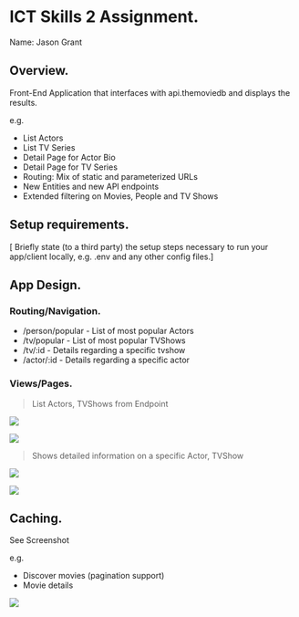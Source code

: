 
# ICT Skills 2 Assignment.

Name: Jason Grant

## Overview.

Front-End Application that interfaces with api.themoviedb and displays the results.

e.g. 
+ List Actors
+ List TV Series
+ Detail Page for Actor Bio
+ Detail Page for TV Series
+ Routing: Mix of static and parameterized URLs
+ New Entities and new API endpoints
+ Extended filtering on Movies, People and TV Shows

## Setup requirements.

[ Briefly state (to a third party) the setup steps necessary to run your app/client locally, e.g. .env and any other config files.]

## App Design.

### Routing/Navigation.

+ /person/popular - List of most popular Actors
+ /tv/popular - List of most popular TVShows
+ /tv/:id - Details regarding a specific tvshow
+ /actor/:id - Details regarding a specific actor

### Views/Pages.

>List Actors, TVShows from Endpoint

![][d1]

![][d2]

>Shows detailed information on a specific Actor, TVShow

![][detail1]

![][detail2]
## Caching.

See Screenshot

e.g.
+ Discover movies (pagination support)
+ Movie details


![][caching]

[d1]: ./public/assests/Actors.jpg
[d2]: ./public/assests/TVShows.JPG
[detail1]: ./public/assets/actor.jpg
[detail2]: ./public/assets/TVShow.JPG
[caching]: ./public/assets/caching.JPG
